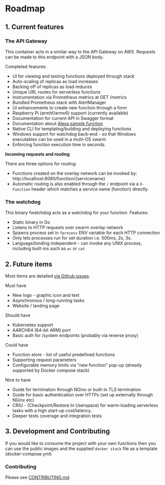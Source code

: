 # Roadmap

## 1. Current features

### The API Gateway

This container acts in a similar way to the API Gateway on AWS. Requests can be made to this endpoint with a JSON body.

Completed features:

* UI for viewing and testing functions deployed through stack
* Auto-scaling of replicas as load increases
* Backing off of replicas as load reduces
* Unique URL routes for serverless functions
* Instrumentation via Prometheus metrics at GET /metrics
* Bundled Prometheus stack with AlertManager
* UI enhancements to create new function through a form
* Raspberry Pi (armhf/armv6) support (currently available)
* Documentation for current API in Swagger format
* Documentation about [Alexa sample function](https://blog.alexellis.io/serverless-alexa-skill-mobymingle/)
* Native CLI for templating/building and deploying functions
* Windows support for watchdog back-end - so that Windows executables can be used in a multi-OS swarm
* Enforcing function execution time in seconds.

**Incoming requests and routing**

There are three options for routing:

* Functions created on the overlay network can be invoked by: http://localhost:8080/function/{servicename}
* Automatic routing is also enabled through the `/` endpoint via a `X-Function` header which matches a service name (function) directly.

### The watchdog

This binary fwatchdog acts as a watchdog for your function. Features:

* Static binary in Go
* Listens to HTTP requests over swarm overlay network
* Spawns process set in `fprocess` ENV variable for each HTTP connection
* Only lets processes run for set duration i.e. 500ms, 2s, 3s.
* Language/binding independent - can invoke any UNIX process, including built-ins such as `wc` or `cat`

## 2. Future items

Most items are detailed [via Github issues](https://github.com/alexellis/faas/issues).

Must have

* New logo - graphic icon and text
* Asynchronous / long-running tasks
* Website / landing page

Should have

* Kubernetes support
* AARCH64 (64-bit ARM) port
* Basic auth for /system endpoints (probably via reverse proxy)

Could have

* Function store - list of useful predefined functions
* Supporting request parameters
* Configurable memory limits via "new function" pop-up (already supported by Docker compose stack)

Nice to have

* Guide for termination through NGinx or built-in TLS termination
* Guide for basic authentication over HTTPs (set up externally through NGinx etc)
* CRIU - (Checkpoint/Restore In Userspace) for warm-loading serverless tasks with a high start-up cost/latency.
* Deeper tests coverage and integration tests

## 3. Development and Contributing

If you would like to consume the project with your own functions then you can use the public images and the supplied `docker stack` file as a template (docker-compose.yml)

### Contributing

Please see [CONTRIBUTING.md](https://github.com/alexellis/faas/blob/master/CONTRIBUTING.md).
